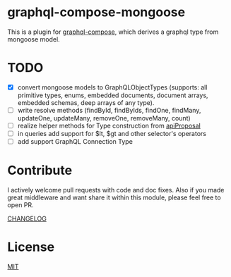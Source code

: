 graphql-compose-mongoose
======================
This is a plugin for [graphql-compose](https://github.com/nodkz/graphql-compose), which derives a graphql type from mongoose model.

TODO
====
- [x] convert mongoose models to GraphQLObjectTypes (supports: all primitive types, enums, embedded documents, document arrays, embedded schemas, deep arrays of any type).
- [ ] write resolve methods (findById, findByIds, findOne, findMany, updateOne, updateMany, removeOne, removeMany, count)
- [ ] realize helper methods for Type construction from [apiProposal]( https://github.com/nodkz/graphql-compose-mongoose/blob/master/src/metaApiProposal.js)
- [ ] in queries add support for $lt, $gt and other selector's operators
- [ ] add support GraphQL Connection Type

Contribute
==========
I actively welcome pull requests with code and doc fixes. 
Also if you made great middleware and want share it within this module, please feel free to open PR.

[CHANGELOG](https://github.com/nodkz/graphql-compose-mongoose/blob/master/CHANGELOG.md)

License
=======
[MIT](https://github.com/nodkz/graphql-compose-mongoose/blob/master/LICENSE.md)
